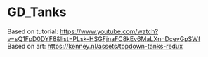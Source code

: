# GD_Tanks

Based on tutorial: https://www.youtube.com/watch?v=sQ1FpD0DYF8&list=PLsk-HSGFjnaFC8kEv6MaLXnnDcevGpSWf  
Based on art: https://kenney.nl/assets/topdown-tanks-redux
